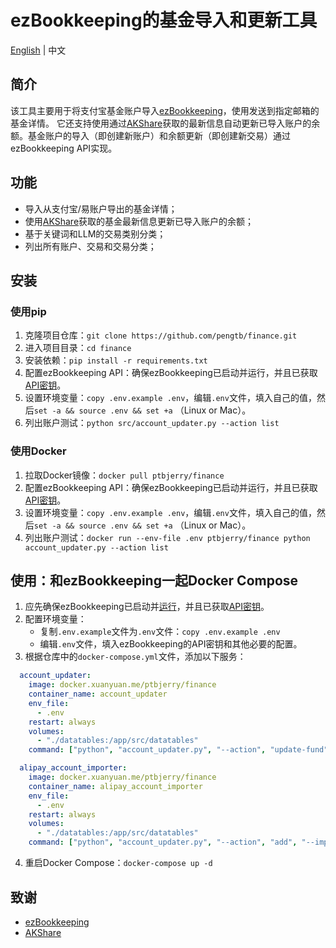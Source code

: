 # ezBookkeeping的基金导入和更新工具

[English](README.md) | 中文

## 简介

该工具主要用于将支付宝基金账户导入[ezBookkeeping](https://github.com/mayswind/ezbookkeeping)，使用发送到指定邮箱的基金详情。 它还支持使用通过[AKShare](https://akshare.akfamily.xyz/index.html)获取的最新信息自动更新已导入账户的余额。基金账户的导入（即创建新账户）和余额更新（即创建新交易）通过ezBookkeeping API实现。

## 功能

- 导入从支付宝/易账户导出的基金详情；
- 使用[AKShare](https://akshare.akfamily.xyz/index.html)获取的基金最新信息更新已导入账户的余额；
- 基于关键词和LLM的交易类别分类；
- 列出所有账户、交易和交易分类；

## 安装

### 使用pip

1. 克隆项目仓库：`git clone https://github.com/pengtb/finance.git`
2. 进入项目目录：`cd finance`
3. 安装依赖：`pip install -r requirements.txt`
4. 配置ezBookkeeping API：确保ezBookkeeping已启动并运行，并且已获取[API密钥](http://ezbookkeeping.mayswind.net/httpapi)。
5. 设置环境变量：`copy .env.example .env`，编辑`.env`文件，填入自己的值，然后`set -a && source .env && set +a` （Linux or Mac）。
6. 列出账户测试：`python src/account_updater.py --action list`

### 使用Docker

1. 拉取Docker镜像：`docker pull ptbjerry/finance`
2. 配置ezBookkeeping API：确保ezBookkeeping已启动并运行，并且已获取[API密钥](http://ezbookkeeping.mayswind.net/httpapi)。
3. 设置环境变量：`copy .env.example .env`，编辑`.env`文件，填入自己的值，然后`set -a && source .env && set +a` （Linux or Mac）。
4. 列出账户测试：`docker run --env-file .env ptbjerry/finance python account_updater.py --action list`

## 使用：和ezBookkeeping一起Docker Compose

1. 应先确保ezBookkeeping已启动并[运行](http://ezbookkeeping.mayswind.net/installation#use-docker-compose)，并且已获取[API密钥](http://ezbookkeeping.mayswind.net/httpapi)。
2. 配置环境变量：
   - 复制`.env.example`文件为`.env`文件：`copy .env.example .env`
   - 编辑`.env`文件，填入ezBookkeeping的API密钥和其他必要的配置。
3. 根据仓库中的`docker-compose.yml`文件，添加以下服务：

```yaml
  account_updater:
    image: docker.xuanyuan.me/ptbjerry/finance
    container_name: account_updater
    env_file:
      - .env
    restart: always
    volumes:
      - "./datatables:/app/src/datatables"
    command: ["python", "account_updater.py", "--action", "update-fund", "--update-info", "--crontab", "${CRON_ACCOUNT_UPDATER}"]

  alipay_account_importer:
    image: docker.xuanyuan.me/ptbjerry/finance
    container_name: alipay_account_importer
    env_file:
      - .env
    restart: always
    volumes:
      - "./datatables:/app/src/datatables"
    command: ["python", "account_updater.py", "--action", "add", "--importer", "alipay", "--crontab", "${CRON_ACCOUNT_IMPORTER}"]
```

4. 重启Docker Compose：`docker-compose up -d`

## 致谢

- [ezBookkeeping](https://github.com/mayswind/ezbookkeeping)
- [AKShare](https://akshare.akfamily.xyz/index.html)